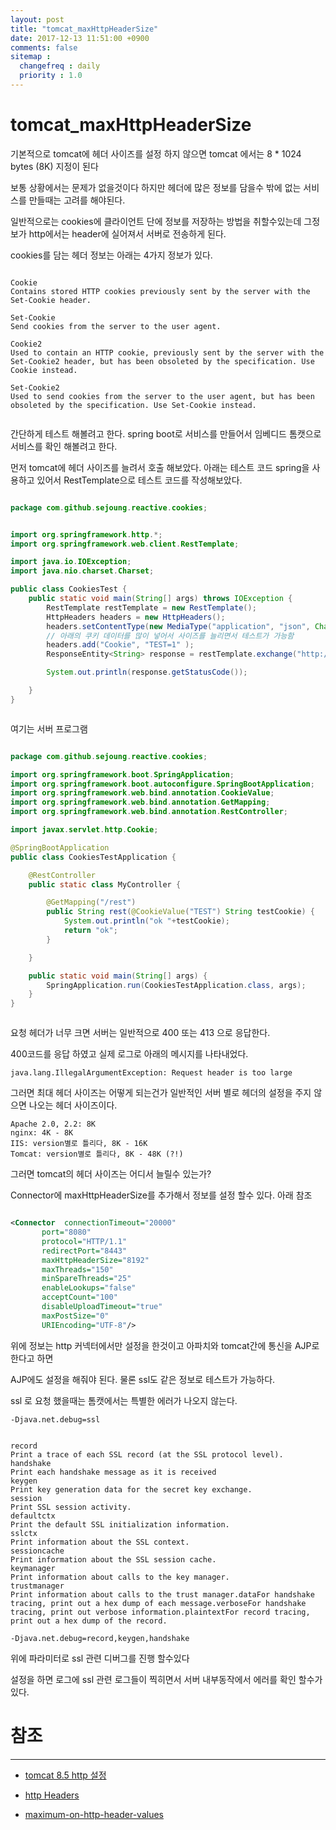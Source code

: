 ```yaml
---
layout: post
title: "tomcat_maxHttpHeaderSize"
date: 2017-12-13 11:51:00 +0900
comments: false
sitemap :
  changefreq : daily
  priority : 1.0
---
```


# tomcat_maxHttpHeaderSize

기본적으로 tomcat에 헤더 사이즈를 설정 하지 않으면 tomcat 에서는 8 * 1024 bytes (8K) 지정이 된다 

보통 상황에서는 문제가 없을것이다 하지만 헤더에 많은 정보를 담을수 밖에 없는 서비스를 만들때는 고려를 해야된다.

일반적으로는 cookies에 클라이언트 단에 정보를 저장하는 방법을 취할수있는데 그정보가 http에서는 header에 실어져서 서버로 전송하게 된다.

cookies를 담는 헤더 정보는 아래는 4가지 정보가 있다.

```

Cookie
Contains stored HTTP cookies previously sent by the server with the Set-Cookie header.

Set-Cookie
Send cookies from the server to the user agent.

Cookie2 
Used to contain an HTTP cookie, previously sent by the server with the Set-Cookie2 header, but has been obsoleted by the specification. Use Cookie instead.

Set-Cookie2 
Used to send cookies from the server to the user agent, but has been obsoleted by the specification. Use Set-Cookie instead.


```

간단하게 테스트 해볼려고 한다. spring boot로 서비스를 만들어서 임베디드 톰캣으로 서비스를 확인 해볼려고 한다.

먼저 tomcat에 헤더 사이즈를 늘려서 호출 해보았다. 아래는 테스트 코드 spring을 사용하고 있어서 RestTemplate으로 테스트 코드를 작성해보았다.


```java

package com.github.sejoung.reactive.cookies;


import org.springframework.http.*;
import org.springframework.web.client.RestTemplate;

import java.io.IOException;
import java.nio.charset.Charset;

public class CookiesTest {
    public static void main(String[] args) throws IOException {
        RestTemplate restTemplate = new RestTemplate();
        HttpHeaders headers = new HttpHeaders();
        headers.setContentType(new MediaType("application", "json", Charset.forName("UTF-8")));
		// 아래의 쿠키 데이터를 많이 넣어서 사이즈를 늘리면서 테스트가 가능함
        headers.add("Cookie", "TEST=1" );
        ResponseEntity<String> response = restTemplate.exchange("http://localhost:8080/rest", HttpMethod.GET, new HttpEntity<String>(headers), String.class);

        System.out.println(response.getStatusCode());

    }
}



```

여기는 서버 프로그램 

```java

package com.github.sejoung.reactive.cookies;

import org.springframework.boot.SpringApplication;
import org.springframework.boot.autoconfigure.SpringBootApplication;
import org.springframework.web.bind.annotation.CookieValue;
import org.springframework.web.bind.annotation.GetMapping;
import org.springframework.web.bind.annotation.RestController;

import javax.servlet.http.Cookie;

@SpringBootApplication
public class CookiesTestApplication {

    @RestController
    public static class MyController {

        @GetMapping("/rest")
        public String rest(@CookieValue("TEST") String testCookie) {
            System.out.println("ok "+testCookie);
            return "ok";
        }

    }

    public static void main(String[] args) {
        SpringApplication.run(CookiesTestApplication.class, args);
    }
}



```

요청 헤더가 너무 크면 서버는 일반적으로 400 또는 413 으로 응답한다.

400코드를 응답 하였고 실제 로그로 아래의 메시지를 나타내었다.


```
java.lang.IllegalArgumentException: Request header is too large

```

그러면 최대 헤더 사이즈는 어떻게 되는건가 일반적인 서버 별로 헤더의 설정을 주지 않으면 나오는 헤더 사이즈이다.

```
Apache 2.0, 2.2: 8K
nginx: 4K - 8K
IIS: version별로 틀리다, 8K - 16K
Tomcat: version별로 틀리다, 8K - 48K (?!)

```

그러면 tomcat의 헤더 사이즈는 어디서 늘릴수 있는가?

Connector에 maxHttpHeaderSize를 추가해서 정보를 설정 할수 있다. 아래 참조


```xml

<Connector  connectionTimeout="20000" 
       port="8080" 
       protocol="HTTP/1.1" 
       redirectPort="8443" 
       maxHttpHeaderSize="8192" 
       maxThreads="150"
       minSpareThreads="25"
       enableLookups="false"
       acceptCount="100"
       disableUploadTimeout="true"
       maxPostSize="0"
       URIEncoding="UTF-8"/>

```

위에 정보는 http 커넥터에서만 설정을 한것이고 아파치와 tomcat간에 통신을 AJP로 한다고 하면 

AJP에도 설정을 해줘야 된다. 물론 ssl도 같은 정보로 테스트가 가능하다.

ssl 로 요청 했을때는 톰캣에서는 특별한 에러가 나오지 않는다.

```
-Djava.net.debug=ssl
 
 
record
Print a trace of each SSL record (at the SSL protocol level).
handshake
Print each handshake message as it is received
keygen
Print key generation data for the secret key exchange.
session
Print SSL session activity.
defaultctx
Print the default SSL initialization information.
sslctx
Print information about the SSL context.
sessioncache
Print information about the SSL session cache.
keymanager
Print information about calls to the key manager.
trustmanager
Print information about calls to the trust manager.dataFor handshake tracing, print out a hex dump of each message.verboseFor handshake tracing, print out verbose information.plaintextFor record tracing, print out a hex dump of the record.

-Djava.net.debug=record,keygen,handshake

```


위에 파라미터로 ssl 관련 디버그를 진행 할수있다 

설정을 하면 로그에 ssl 관련 로그들이 찍히면서 서버 내부동작에서 에러를 확인 할수가 있다.


# 참조 
-----
* [tomcat 8.5 http 설정](http://tomcat.apache.org/tomcat-8.5-doc/config/http.html)

* [http Headers](https://developer.mozilla.org/en-US/docs/Web/HTTP/Headers)

* [maximum-on-http-header-values](https://stackoverflow.com/questions/686217/maximum-on-http-header-values)



